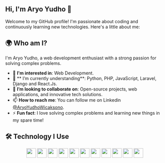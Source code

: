 
## Hi, I'm Aryo Yudho 👋

Welcome to my GitHub profile! I'm passionate about coding and continuously learning new technologies. Here's a little about me:

## 🌍 Who am I?

I'm Aryo Yudho, a web development enthusiast with a strong passion for solving complex problems.

- 👀 **I'm interested in**: Web Development.
- 🌱 ** I’m currently understanding**: Python, PHP, JavaScript, Laravel, Django and React.Js.
- 💞️ **I’m looking to collaborate on**: Open-source projects, web applications, and innovative tech solutions.
- 📫 **How to reach me**: You can follow me on Linkedin [@AryoYudhoWicaksono](https://www.linkedin.com/in/aryoyudho/).
- ⚡ **Fun fact**: I love solving complex problems and learning new things in my spare time!

## 🛠 Technology I Use

<div align="center">
    <img src="https://img.shields.io/badge/HTML5-E34F26?style=flat&logo=html5&logoColor=white" height="30">
    <img src="https://img.shields.io/badge/CSS3-1572B6?style=flat&logo=css3&logoColor=white" height="30">
    <img src="https://img.shields.io/badge/Python-3776AB?style=flat&logo=python&logoColor=white" height="30">
    <img src="https://img.shields.io/badge/jQuery-0769AD?style=flat&logo=jquery&logoColor=white" height="30">
    <img src="https://img.shields.io/badge/Bootstrap-7952B3?style=flat&logo=bootstrap&logoColor=white" height="30">
    <img src="https://img.shields.io/badge/Django-092D1F?style=flat&logo=django&logoColor=white" height="30">
    <img src="https://img.shields.io/badge/Laravel-EF4130?style=flat&logo=laravel&logoColor=white" height="30">
    <img src="https://img.shields.io/badge/React-61DAFB?style=flat&logo=react&logoColor=black" height="30">
    <img src="https://img.shields.io/badge/Git-F05032?style=flat&logo=git&logoColor=white" height="30">
    <img src="https://img.shields.io/badge/Django_REST_Framework-009688?style=flat&logo=django&logoColor=white" height="30">
    <img src="https://img.shields.io/badge/Object_Oriented_Programming-50A2D3?style=flat&logoColor=white" height="30">
</div>


